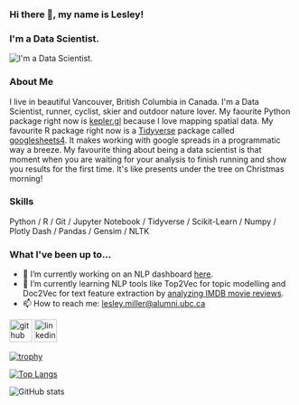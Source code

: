 ### Hi there 👋, my name is Lesley!
### I'm a Data Scientist. 
![I'm a Data Scientist. ](img/workstation.png)

### About Me
I live in beautiful Vancouver, British Columbia in Canada. I'm a Data Scientist, runner, cyclist, skier and outdoor nature lover. My faourite Python package right now is [kepler.gl](https://kepler.gl/) because I love mapping spatial data. My favourite R package right now is a [Tidyverse](https://www.tidyverse.org/) package called [googlesheets4](https://github.com/tidyverse/googlesheets4). It makes working with google spreads in a programmatic way a breeze. My favourite thing about being a data scientist is that moment when you are waiting for your analysis to finish running and show you results for the first time. It's like presents under the tree on Christmas morning! 

### Skills
Python / R / Git / Jupyter Notebook / Tidyverse / Scikit-Learn / Numpy / Plotly Dash / Pandas / Gensim / NLTK

### What I've been up to...

- 🔭 I’m currently working on an NLP dashboard [here](https://imdb-text-analysis.herokuapp.com/).
- 🌱 I’m currently learning NLP tools like Top2Vec for topic modelling and Doc2Vec for text feature extraction by [analyzing IMDB movie reviews](https://github.com/aromatic-toast/IMDB_Sentiment_Analysis).
- 📫 How to reach me: lesley.miller@alumni.ubc.ca 


[<img src='https://cdn.jsdelivr.net/npm/simple-icons@3.0.1/icons/github.svg' alt='github' height='40'>](https://github.com/aromatic-toast)  [<img src='https://cdn.jsdelivr.net/npm/simple-icons@3.0.1/icons/linkedin.svg' alt='linkedin' height='40'>](https://www.linkedin.com/in/lesley-miller/)  

[![trophy](https://github-profile-trophy.vercel.app/?username=aromatic-toast&theme=algolia)](https://github.com/ryo-ma/github-profile-trophy)

[![Top Langs](https://github-readme-stats.vercel.app/api/top-langs/?username=aromatic-toast&theme=algolia)](https://github.com/anuraghazra/github-readme-stats)

![GitHub stats](https://github-readme-stats.vercel.app/api?username=aromatic-toast&theme=algolia&show_icons=true&count_private=true)  

